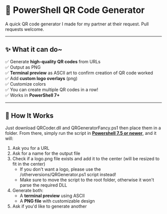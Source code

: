 # 📸 PowerShell QR Code Generator

A quick QR code generator I made for my partner at their request. Pull requests welcome.

---

## ✨ What it can do~

✅ Generate **high-quality QR codes** from URLs   
✅ Output as PNG<br>
✅ **Terminal preview** as ASCII art to confirm creation of QR code worked <br>
✅ Add **custom logo overlays** (png)<br>
✅ Customize colors<br>
✅ You can create multiple QR codes in a row!<br>
✅ Works in **PowerShell 7+**<br>

---

## 🚀 How It Works

Just download QRCoder.dll and QRGeneratorFancy.ps1 then place them in a folder. From there, simply run the script in [**Powershell 7.5 or newer**](https://learn.microsoft.com/en-us/powershell/scripting/install/installing-powershell-on-windows), and it will:

1. Ask you for a URL
2. Ask for a name for the output file
3. Check if a logo.png file exists and add it to the center (will be resized to fit in the center)
   - If you don't want a logo, please use the /otherversions/QRGenerator.ps1 script instead!
   - Make sure to move the script to the root folder, otherwise it won't parse the required DLL 
5. Generate both:
   - A **terminal preview** using ASCII
   - A **PNG file** with customizable design
6. Ask if you'd like to generate another
